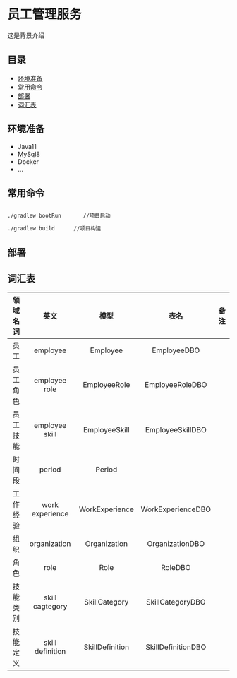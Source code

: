 # 员工管理服务

这是背景介绍

## 目录
* [环境准备](#环境准备)
* [常用命令](#常用命令)
* [部署](#部署)
* [词汇表](#词汇表)

## 环境准备
- Java11
- MySql8 
- Docker
- ...

## 常用命令
```bash

./gradlew bootRun       //项目启动

./gradlew build      //项目构建

```

## 部署

## 词汇表
|  领域名词 |  英文   |  模型  |   表名  |  备注  |
|  :----:  | :----: | :----: | :----: | :----: |
|    员工  | employee |  Employee  | EmployeeDBO | 
| 员工角色  | employee role |  EmployeeRole | EmployeeRoleDBO
| 员工技能  | employee skill |  EmployeeSkill | EmployeeSkillDBO
| 时间段  | period |  Period |  
| 工作经验  | work experience | WorkExperience | WorkExperienceDBO
| 组织  | organization | Organization | OrganizationDBO
| 角色  | role |  Role  | RoleDBO
| 技能类别  | skill cagtegory | SkillCategory | SkillCategoryDBO
| 技能定义  | skill definition |  SkillDefinition | SkillDefinitionDBO 
